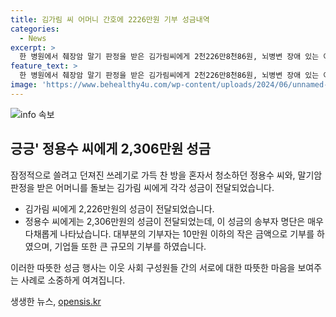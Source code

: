 ```yaml
---
title: 김가림 씨 어머니 간호에 2226만원 기부 성금내역
categories:
  - News
excerpt: >
  한 병원에서 췌장암 말기 판정을 받은 김가림씨에게 2천226만8천86원, 뇌병변 장애 있는 아내 병원비로 고생 중인 정용수씨에게 2천306만6천320원 성금이 독자들로부터 모아졌습니다. 이들에게 보낸 성금의 모금처와 금액을 모두 소개하며, 이에 대한 감사의 인사를 전합니다. (총 단체 50개, 개인 147명)
feature_text: >
  한 병원에서 췌장암 말기 판정을 받은 김가림씨에게 2천226만8천86원, 뇌병변 장애 있는 아내 병원비로 고생 중인 정용수씨에게 2천306만6천320원 성금이 독자들로부터 모아졌습니다. 이들에게 보낸 성금의 모금처와 금액을 모두 소개하며, 이에 대한 감사의 인사를 전합니다. (총 단체 50개, 개인 147명)
image: 'https://www.behealthy4u.com/wp-content/uploads/2024/06/unnamed-file.png'
---
```


<p><img src="https://www.behealthy4u.com/wp-content/uploads/2024/06/unnamed-file.png" alt="info 속보" /></p>

<h2 data-ke-size="size26">긍긍' 정용수 씨에게 2,306만원 성금</h2>

<p data-ke-size="size16"></p>

<p>잠정적으로 쓸려고 던져진 쓰레기로 가득 찬 방을 혼자서 청소하던 정용수 씨와, 말기암 판정을 받은 어머니를 돌보는 김가림 씨에게 각각 성금이 전달되었습니다.</p>

<ul>
  <li>김가림 씨에게 2,226만원의 성금이 전달되었습니다.</li>
  <li>정용수 씨에게는 2,306만원의 성금이 전달되었는데, 이 성금의 송부자 명단은 매우 다채롭게 나타났습니다. 대부분의 기부자는 10만원 이하의 작은 금액으로 기부를 하였으며, 기업들 또한 큰 규모의 기부를 하였습니다.</li>
</ul>

<p>이러한 따뜻한 성금 행사는 이웃 사회 구성원들 간의 서로에 대한 따뜻한 마음을 보여주는 사례로 소중하게 여겨집니다.</p>
생생한 뉴스, <a href="https://opensis.kr" rel="dofollow">opensis.kr</a>


